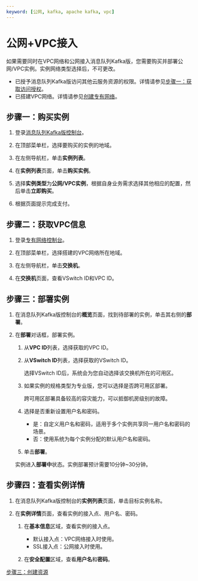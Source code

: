 ```yaml
---
keyword: [公网, kafka, apache kafka, vpc]
---
```


# 公网+VPC接入

如果需要同时在VPC网络和公网接入消息队列Kafka版，您需要购买并部署公网/VPC实例。实例网络类型选择后，不可更改。

-   已授予消息队列Kafka版访问其他云服务资源的权限。详情请参见[步骤一：获取访问授权](/intl.zh-CN/快速入门/步骤一：获取访问授权.md)。
-   已搭建VPC网络。详情请参见[创建专有网络](/intl.zh-CN/专有网络和交换机/管理专有网络/创建专有网络.md)。

## 步骤一：购买实例

1.  登录[消息队列Kafka版控制台](http://kafka.console.aliyun.com/)。

2.  在顶部菜单栏，选择要购买的实例的地域。

3.  在左侧导航栏，单击**实例列表**。

4.  在**实例列表**页面，单击**购买实例**。

5.  选择**实例类型**为**公网/VPC实例**，根据自身业务需求选择其他相应的配置，然后单击**立即购买**。

6.  根据页面提示完成支付。


## 步骤二：获取VPC信息

1.  登录[专有网络控制台](https://vpcnext.console.aliyun.com/)。

2.  在顶部菜单栏，选择搭建的VPC网络所在地域。

3.  在左侧导航栏，单击**交换机**。

4.  在**交换机**页面，查看VSwitch ID和VPC ID。


## 步骤三：部署实例

1.  在消息队列Kafka版控制台的**概览**页面，找到待部署的实例，单击其右侧的**部署**。

2.  在**部署**对话框，部署实例。

    1.  从**VPC ID**列表，选择获取的VPC ID。

    2.  从**VSwitch ID**列表，选择获取的VSwitch ID。

        选择VSwitch ID后，系统会为您自动选择该交换机所在的可用区。

    3.  如果实例的规格类型为专业版，您可以选择是否跨可用区部署。

        跨可用区部署具备较高的容灾能力，可以抵御机房级别的故障。

    4.  选择是否重新设置用户名和密码。

        -   是：自定义用户名和密码，适用于多个实例共享同一用户名和密码的场景。
        -   否：使用系统为每个实例分配的默认用户名和密码。
    5.  单击**部署**。

    实例进入**部署中**状态。实例部署预计需要10分钟~30分钟。


## 步骤四：查看实例详情

1.  在消息队列Kafka版控制台的**实例列表**页面，单击目标实例名称。

2.  在**实例详情**页面，查看实例的接入点、用户名、密码。

    1.  在**基本信息**区域，查看实例的接入点。

        -   默认接入点：VPC网络接入时使用。
        -   SSL接入点：公网接入时使用。
    2.  在**安全配置**区域，查看**用户名**和**密码**。


[步骤三：创建资源](/intl.zh-CN/快速入门/步骤三：创建资源.md)


